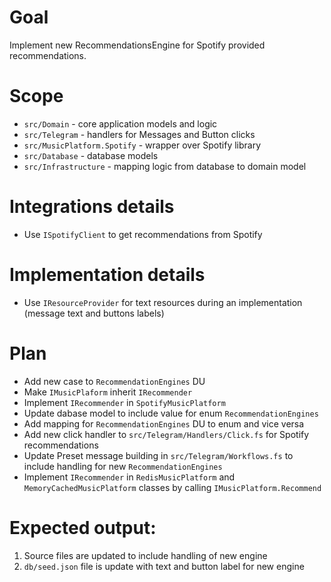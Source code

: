 # Goal

Implement new RecommendationsEngine for Spotify provided recommendations.

# Scope

- `src/Domain` - core application models and logic
- `src/Telegram` - handlers for Messages and Button clicks
- `src/MusicPlatform.Spotify` - wrapper over Spotify library
- `src/Database` - database models
- `src/Infrastructure` - mapping logic from database to domain model

# Integrations details

- Use `ISpotifyClient` to get recommendations from Spotify

# Implementation details

- Use `IResourceProvider` for text resources during an implementation (message text and buttons labels)

# Plan

- Add new case to `RecommendationEngines` DU
- Make `IMusicPlaform` inherit `IRecommender`
- Implement `IRecommender` in `SpotifyMusicPlatform`
- Update dabase model to include value for enum `RecommendationEngines`
- Add mapping for `RecommendationEngines` DU to enum and vice versa
- Add new click handler to `src/Telegram/Handlers/Click.fs` for Spotify recommendations
- Update Preset message building in `src/Telegram/Workflows.fs` to include handling for new `RecommendationEngines`
- Implement `IRecommender` in `RedisMusicPlatform` and `MemoryCachedMusicPlatform` classes by calling `IMusicPlatform.Recommend`

# Expected output:
1. Source files are updated to include handling of new engine
2. `db/seed.json` file is update with text and button label for new engine